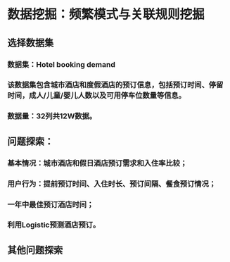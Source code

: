 # 数据挖掘：频繁模式与关联规则挖掘
## 选择数据集
### 数据集：Hotel booking demand
### 该数据集包含城市酒店和度假酒店的预订信息，包括预订时间、停留时间，成人/儿童/婴儿人数以及可用停车位数量等信息。
### 数据量：32列共12W数据。

## 问题探索：
### 基本情况：城市酒店和假日酒店预订需求和入住率比较；
### 用户行为：提前预订时间、入住时长、预订间隔、餐食预订情况；
### 一年中最佳预订酒店时间；
### 利用Logistic预测酒店预订。

## 其他问题探索
